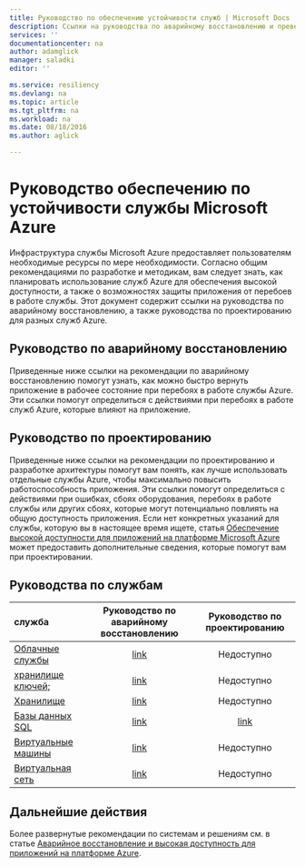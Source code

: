 ```yaml
---
title: Руководство по обеспечению устойчивости служб | Microsoft Docs
description: Ссылки на руководства по аварийному восстановлению и превентивным мерам повышения устойчивости и доступности служб Microsoft Azure.
services: ''
documentationcenter: na
author: adamglick
manager: saladki
editor: ''

ms.service: resiliency
ms.devlang: na
ms.topic: article
ms.tgt_pltfrm: na
ms.workload: na
ms.date: 08/18/2016
ms.author: aglick

---
```

# Руководство обеспечению по устойчивости службы Microsoft Azure
Инфраструктура службы Microsoft Azure предоставляет пользователям необходимые ресурсы по мере необходимости. Согласно общим рекомендациями по разработке и методикам, вам следует знать, как планировать использование служб Azure для обеспечения высокой доступности, а также о возможностях защиты приложения от перебоев в работе службы. Этот документ содержит ссылки на руководства по аварийному восстановлению, а также руководства по проектированию для разных служб Azure.

## Руководство по аварийному восстановлению
Приведенные ниже ссылки на рекомендации по аварийному восстановлению помогут узнать, как можно быстро вернуть приложение в рабочее состояние при перебоях в работе службы Azure. Эти ссылки помогут определиться с действиями при перебоях в работе служб Azure, которые влияют на приложение.

## Руководство по проектированию
Приведенные ниже ссылки на рекомендации по проектированию и разработке архитектуры помогут вам понять, как лучше использовать отдельные службы Azure, чтобы максимально повысить работоспособность приложения. Эти ссылки помогут определиться с действиями при ошибках, сбоях оборудования, перебоях в работе службы или других сбоях, которые могут потенциально повлиять на общую доступность приложения. Если нет конкретных указаний для службы, которую вы в настоящее время ищете, статья [Обеспечение высокой доступности для приложений на платформе Microsoft Azure](resiliency-high-availability-azure-applications.md) может предоставить дополнительные сведения, которые помогут вам при проектировании.

## Руководства по службам
| служба | Руководство по аварийному восстановлению | Руководство по проектированию |
|:--- |:---:|:---:|
| [Облачные службы](https://azure.microsoft.com/services/cloud-services/ "Облачные службы Azure") |[link](../cloud-services/cloud-services-disaster-recovery-guidance.md "Руководство по аварийному восстановлению в облачных службах Azure") |Недоступно |
| [хранилище ключей;](https://azure.microsoft.com/services/key-vault/ "Хранилище ключей Azure") |[link](../key-vault/key-vault-disaster-recovery-guidance.md "Руководство по аварийному восстановлению в хранилище ключей Azure") |Недоступно |
| [Хранилище](https://azure.microsoft.com/services/storage/ "Хранилище Azure") |[link](../storage/storage-disaster-recovery-guidance.md "Руководство по аварийному восстановлению в службе хранилища Azure") |Недоступно |
| [Базы данных SQL](https://azure.microsoft.com/services/sql-database/ "Базы данных SQL Azure") |[link](../sql-database/sql-database-disaster-recovery.md "Руководство по аварийному восстановлению в службе баз данных SQL Azure") |[link](../sql-database/sql-database-business-continuity-design.md "Руководство по проектированию баз данных SQL Azure") |
| [Виртуальные машины](https://azure.microsoft.com/services/virtual-machines/ "Виртуальные машины Azure") |[link](../virtual-machines/virtual-machines-disaster-recovery-guidance.md "Руководство по аварийному восстановлению в службе виртуальных машин Azure") |Недоступно |
| [Виртуальная сеть](https://azure.microsoft.com/services/virtual-network/ "Виртуальная сеть Azure") |[link](../virtual-network/virtual-network-disaster-recovery-guidance.md "Руководство по аварийному восстановлению виртуальной сети Azure") |Недоступно |

## Дальнейшие действия
Более развернутые рекомендации по системам и решениям см. в статье [Аварийное восстановление и высокая доступность для приложений на платформе Azure](https://aka.ms/drtechguide).

<!---HONumber=AcomDC_0824_2016-->